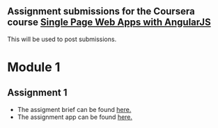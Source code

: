 ## Assignment submissions for the Coursera course [Single Page Web Apps with AngularJS](https://www.coursera.org/learn/single-page-web-apps-with-angularjs)

This will be used to post submissions.

# Module 1
## Assignment 1

- The assigment brief can be found [here.](https://github.com/jhu-ep-coursera/fullstack-course5/blob/master/assignments/assignment1/Assignment-1.md)
- The assignment app can be found [here.](https://saigrog.github.io/coursera-spwawa/assignments/1/)

